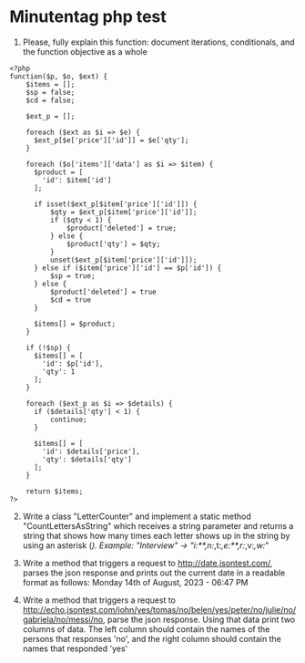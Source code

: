 # Minutentag php test

1) Please, fully explain this function: document iterations, conditionals, and the function objective as a whole
```
<?php
function($p, $o, $ext) {
    $items = [];
    $sp = false;
    $cd = false;

    $ext_p = [];

    foreach ($ext as $i => $e) {
      $ext_p[$e['price']['id']] = $e['qty'];
    }

    foreach ($o['items']['data'] as $i => $item) {
      $product = [
        'id': $item['id']
      ];

      if isset($ext_p[$item['price']['id']]) {
          $qty = $ext_p[$item['price']['id']];
          if ($qty < 1) {
              $product['deleted'] = true;
          } else {
              $product['qty'] = $qty;
          }
          unset($ext_p[$item['price']['id']]);
      } else if ($item['price']['id'] == $p['id']) {
          $sp = true;
      } else {
          $product['deleted'] = true
          $cd = true
      }
      
      $items[] = $product;
    }
    
    if (!$sp) {
      $items[] = [
        'id': $p['id'],
        'qty': 1
      ];
    }
    
    foreach ($ext_p as $i => $details) {
      if ($details['qty'] < 1) {
          continue;
      }

      $items[] = [
        'id': $details['price'],
        'qty': $details['qty']
      ];
    }
    
    return $items;
?>
```

2) Write a class "LetterCounter" and implement a static method "CountLettersAsString" which receives a string parameter and returns a string that shows how many times each letter shows up in the string by using an asterisk (*).
Example: "Interview" -> "i:**,n:*,t:*,e:**,r:*,v:*,w:*"

3) Write a method that triggers a request to http://date.jsontest.com/, parses the json response and prints out the current date in a readable format as follows: Monday 14th of August, 2023 - 06:47 PM

4) Write a method that triggers a request to http://echo.jsontest.com/john/yes/tomas/no/belen/yes/peter/no/julie/no/gabriela/no/messi/no, parse the json response.
Using that data print two columns of data. The left column should contain the names of the persons that responses 'no',
and the right column should contain the names that responded 'yes'
